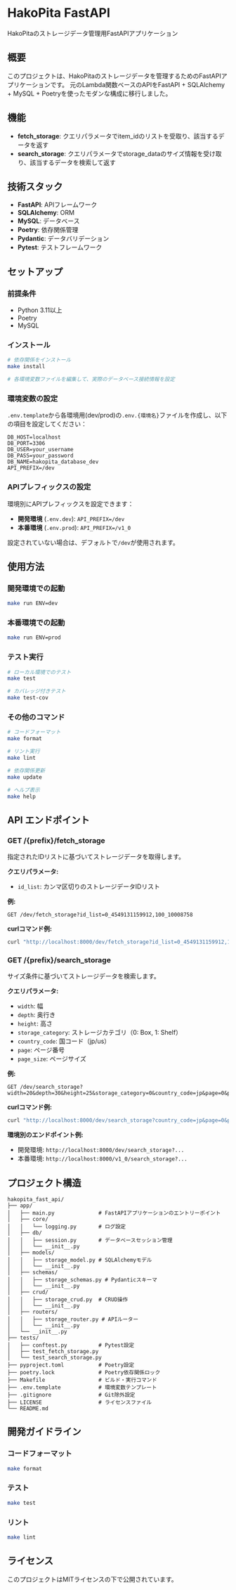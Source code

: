# HakoPita FastAPI

HakoPitaのストレージデータ管理用FastAPIアプリケーション

## 概要

このプロジェクトは、HakoPitaのストレージデータを管理するためのFastAPIアプリケーションです。
元のLambda関数ベースのAPIをFastAPI + SQLAlchemy + MySQL + Poetryを使ったモダンな構成に移行しました。

## 機能

- **fetch_storage**: クエリパラメータでitem_idのリストを受取り、該当するデータを返す
- **search_storage**: クエリパラメータでstorage_dataのサイズ情報を受け取り、該当するデータを検索して返す

## 技術スタック

- **FastAPI**: APIフレームワーク
- **SQLAlchemy**: ORM
- **MySQL**: データベース
- **Poetry**: 依存関係管理
- **Pydantic**: データバリデーション
- **Pytest**: テストフレームワーク

## セットアップ

### 前提条件

- Python 3.11以上
- Poetry
- MySQL

### インストール

```bash
# 依存関係をインストール
make install

# 各環境変数ファイルを編集して、実際のデータベース接続情報を設定
```

### 環境変数の設定

`.env.template`から各環境用(dev/prod)の`.env.{環境名}`ファイルを作成し、以下の項目を設定してください：

```env
DB_HOST=localhost
DB_PORT=3306
DB_USER=your_username
DB_PASS=your_password
DB_NAME=hakopita_database_dev
API_PREFIX=/dev
```

### APIプレフィックスの設定

環境別にAPIプレフィックスを設定できます：

- **開発環境** (`.env.dev`): `API_PREFIX=/dev`
- **本番環境** (`.env.prod`): `API_PREFIX=/v1_0`

設定されていない場合は、デフォルトで`/dev`が使用されます。

## 使用方法

### 開発環境での起動

```bash
make run ENV=dev
```

### 本番環境での起動

```bash
make run ENV=prod
```

### テスト実行

```bash
# ローカル環境でのテスト
make test

# カバレッジ付きテスト
make test-cov
```

### その他のコマンド

```bash
# コードフォーマット
make format

# リント実行
make lint

# 依存関係更新
make update

# ヘルプ表示
make help
```

## API エンドポイント

### GET /{prefix}/fetch_storage
指定されたIDリストに基づいてストレージデータを取得します。

**クエリパラメータ:**
- `id_list`: カンマ区切りのストレージデータIDリスト

**例:**
```
GET /dev/fetch_storage?id_list=0_4549131159912,100_10008758
```

**curlコマンド例:**
```bash
curl "http://localhost:8000/dev/fetch_storage?id_list=0_4549131159912,100_10008758"
```

### GET /{prefix}/search_storage
サイズ条件に基づいてストレージデータを検索します。

**クエリパラメータ:**
- `width`: 幅
- `depth`: 奥行き
- `height`: 高さ
- `storage_category`: ストレージカテゴリ（0: Box, 1: Shelf）
- `country_code`: 国コード（jp/us）
- `page`: ページ番号
- `page_size`: ページサイズ

**例:**
```
GET /dev/search_storage?width=20&depth=30&height=25&storage_category=0&country_code=jp&page=0&page_size=10
```

**curlコマンド例:**
```bash
curl "http://localhost:8000/dev/search_storage?country_code=jp&page=0&page_size=2000&storage_category=0&use_width_range=true&width_lower_limit=10&width_upper_limit=20"
```

**環境別のエンドポイント例:**
- 開発環境: `http://localhost:8000/dev/search_storage?...`
- 本番環境: `http://localhost:8000/v1_0/search_storage?...`

## プロジェクト構造

```
hakopita_fast_api/
├── app/
│   ├── main.py              # FastAPIアプリケーションのエントリーポイント
│   ├── core/
│   │   └── logging.py       # ログ設定
│   ├── db/
│   │   ├── session.py       # データベースセッション管理
│   │   └── __init__.py
│   ├── models/
│   │   ├── storage_model.py # SQLAlchemyモデル
│   │   └── __init__.py
│   ├── schemas/
│   │   ├── storage_schemas.py # Pydanticスキーマ
│   │   └── __init__.py
│   ├── crud/
│   │   ├── storage_crud.py  # CRUD操作
│   │   └── __init__.py
│   ├── routers/
│   │   ├── storage_router.py # APIルーター
│   │   └── __init__.py
│   └── __init__.py
├── tests/
│   ├── conftest.py          # Pytest設定
│   ├── test_fetch_storage.py
│   └── test_search_storage.py
├── pyproject.toml           # Poetry設定
├── poetry.lock              # Poetry依存関係ロック
├── Makefile                 # ビルド・実行コマンド
├── .env.template            # 環境変数テンプレート
├── .gitignore               # Git除外設定
├── LICENSE                  # ライセンスファイル
└── README.md
```

## 開発ガイドライン

### コードフォーマット

```bash
make format
```

### テスト

```bash
make test
```

### リント

```bash
make lint
```

## ライセンス

このプロジェクトはMITライセンスの下で公開されています。 